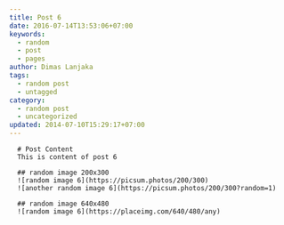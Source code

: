 ```yaml
---
title: Post 6
date: 2016-07-14T13:53:06+07:00
keywords:
  - random
  - post
  - pages
author: Dimas Lanjaka
tags:
  - random post
  - untagged
category:
  - random post
  - uncategorized
updated: 2014-07-10T15:29:17+07:00
---
```


      # Post Content
      This is content of post 6

      ## random image 200x300
      ![random image 6](https://picsum.photos/200/300)
      ![another random image 6](https://picsum.photos/200/300?random=1)

      ## random image 640x480
      ![random image 6](https://placeimg.com/640/480/any)
      